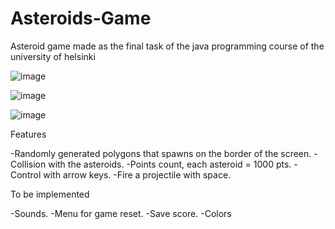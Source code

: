 # Asteroids-Game
 Asteroid game made as the final task of the java programming course of the university of helsinki
 
![image](https://user-images.githubusercontent.com/26176931/127219387-4594f29b-bd39-44c8-9050-baf3e2e41bb6.png)

![image](https://user-images.githubusercontent.com/26176931/127219465-4e76eecf-a2b3-4b53-b167-1b7980f3298b.png)

![image](https://user-images.githubusercontent.com/26176931/127219502-76c58b71-1f2f-482c-91eb-3b4296dbfcaf.png)

Features

-Randomly generated polygons that spawns on the border of the screen.
-Collision with the asteroids.
-Points count, each asteroid = 1000 pts.
-Control with arrow keys.
-Fire a projectile with space.

To be implemented

-Sounds.
-Menu for game reset.
-Save score.
-Colors
